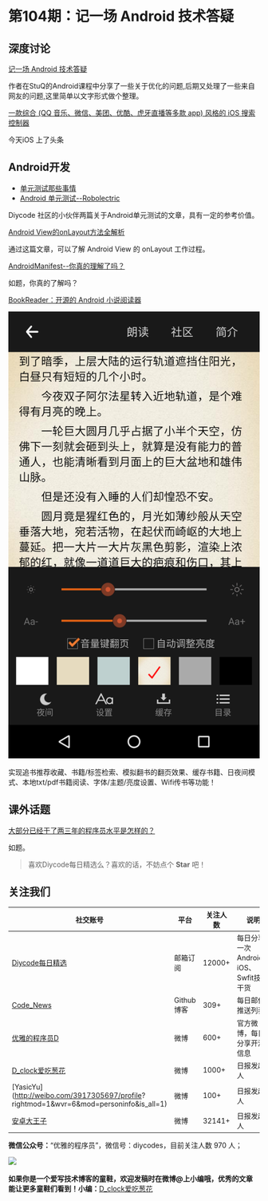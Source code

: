 # 第104期：记一场 Android 技术答疑

## 深度讨论


[记一场 Android 技术答疑](http://droidyue.com/blog/2016/10/24/notes-for-an-android-qa/index.html)

作者在StuQ的Android课程中分享了一些关于优化的问题,后期又处理了一些来自网友的问题,这里简单以文字形式做个整理。

[一款综合 (QQ 音乐、微信、美团、优酷、虎牙直播等多款 app) 风格的 iOS 搜索控制器](http://www.diycode.cc/topics/381)

今天iOS 上了头条

## Android开发


- [单元测试那些事情](http://www.diycode.cc/topics/365)
- [Android 单元测试--Robolectric](http://www.diycode.cc/topics/377)

Diycode 社区的小伙伴两篇关于Android单元测试的文章，具有一定的参考价值。

[Android View的onLayout方法全解析](http://www.woaitqs.cc/android/2016/10/25/android-view-theory-3.html)

通过这篇文章，可以了解 Android View 的 onLayout 工作过程。

[AndroidManifest--你真的理解了吗？](http://www.jianshu.com/p/6ed30112d4a4)

如题，你真的了解吗？

[BookReader：开源的 Android 小说阅读器](https://github.com/JustWayward/BookReader)

![](https://github.com/JustWayward/BookReader/blob/master/screenshot/read_page_4.png?raw=true)

实现追书推荐收藏、书籍/标签检索、模拟翻书的翻页效果、缓存书籍、日夜间模式、本地txt/pdf书籍阅读、字体/主题/亮度设置、Wifi传书等功能！

## 课外话题

[大部分已经干了两三年的程序员水平是怎样的？](https://www.zhihu.com/question/51771015)

如题。

> 喜欢Diycode每日精选么？喜欢的话，不妨点个 **Star** 吧！

## 关注我们

| 社交账号  |  平台  | 关注人数 | 说明 |
| -------- | -------- | -------- | -------- |
| [Diycode每日精选](http://list.qq.com/cgi-bin/qf_invite?id=d469993d2c888e971c0fbb2309c4d84256968386b126b967)|   邮箱订阅  | 12000+ | 每日分享一次Android、iOS、Swfit技术干货  |
| [Code_News](https://github.com/DiyCodes/code_news) |    Github博客  |309+ | 每日邮件推送列表  |
| [优雅的程序员D](http://weibo.com/u/5891258264) |   微博  | 600+ | 官方微博，每日分享开源信息  |
| [D_clock爱吃葱花](http://weibo.com/u/2480694892)  |   微博  | 1000+ | 日报发起人  |
|[YasicYu](http://weibo.com/3917305697/profile? rightmod=1&wvr=6&mod=personinfo&is_all=1)  |   微博  | 100+ | 日报发起人  |
|[安卓大王子](http://weibo.com/apkbus/)   |   微博  | 32141+ | 日报发起人  |



**微信公众号：**“优雅的程序员”，微信号：diycodes，目前关注人数 970 人；

![](http://upload-images.jianshu.io/upload_images/1846413-b42abfa70f909099.jpg?imageMogr2/auto-orient/strip%7CimageView2/2/w/1240)

**如果你是一个爱写技术博客的童鞋，欢迎发稿时在微博@上小编哦，优秀的文章能让更多童鞋们看到！小编：**[D_clock爱吃葱花](http://weibo.com/2480694892/profile?rightmod=1&wvr=6&mod=personinfo&is_all=1)
